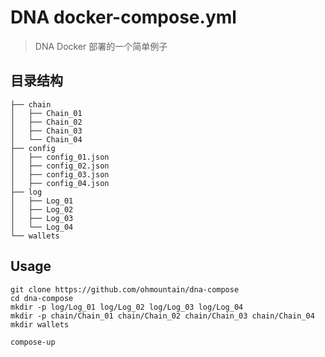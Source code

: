 # DNA docker-compose.yml
> DNA Docker 部署的一个简单例子

## 目录结构

```
├── chain
│   ├── Chain_01
│   ├── Chain_02
│   ├── Chain_03
│   └── Chain_04
├── config
│   ├── config_01.json
│   ├── config_02.json
│   ├── config_03.json
│   ├── config_04.json
├── log
│   ├── Log_01
│   ├── Log_02
│   ├── Log_03
│   └── Log_04
└── wallets

```

## Usage
```shell
git clone https://github.com/ohmountain/dna-compose
cd dna-compose
mkdir -p log/Log_01 log/Log_02 log/Log_03 log/Log_04
mkdir -p chain/Chain_01 chain/Chain_02 chain/Chain_03 chain/Chain_04
mkdir wallets

compose-up
```

